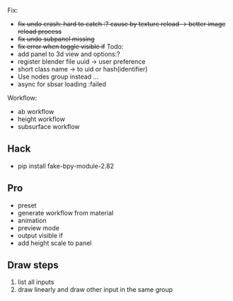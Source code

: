 Fix:
* ~~fix undo crash: hard to catch :? cause by texture reload -> better image reload process~~
* ~~fix undo subpanel missing~~
* ~~fix error when toggle visible if~~
Todo:
* add panel to 3d view and options:?
* register blender file uuid -> user preference 
* short class name -> to uid or hash(identifier)
* Use nodes group instead ... 
* async for sbsar loading :failed

Workflow:
* ab workflow
* height workflow
* subsurface workflow


## Hack
* pip install fake-bpy-module-2.82


## Pro
* preset
* generate workflow from material
* animation
* preview mode
* output visible if
* add height scale to panel
## Draw steps
1. list all inputs
2. draw linearly and draw other input in the same group
